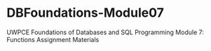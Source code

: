 # DBFoundations-Module07
UWPCE Foundations of Databases and SQL Programming Module 7: Functions Assignment Materials
